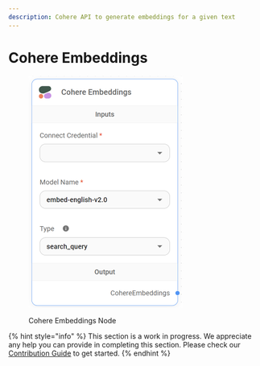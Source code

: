 ```yaml
---
description: Cohere API to generate embeddings for a given text
---
```


# Cohere Embeddings

<figure><img src="../../../.gitbook/assets/image (5).png" alt="" width="306"><figcaption><p>Cohere Embeddings Node</p></figcaption></figure>

{% hint style="info" %}
This section is a work in progress. We appreciate any help you can provide in completing this section. Please check our [Contribution Guide](https://toi500.gitbook.io/flowise-docs/contributing) to get started.
{% endhint %}
